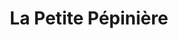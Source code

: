 ---
title: "La Petite Pépinière"
url: /chaze-sur-argos/la-petite-pepiniere/
shop: centre de jardinage
---